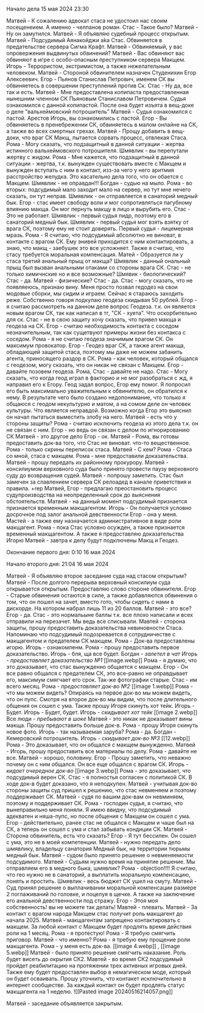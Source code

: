 Начало дела 15 мая 2024 23:30

Матвей - К сожалению адвокат стаса не удостоил нас своим посещенеием. А именно - челпанов роман.
Стас - Такое было?
Матвей - Ну он замутился.
Матвей - Я объявляю судебный процесс открытым.
Матвей - Подсудимый Аянакойджи aka Стас. Обвиняется в предательстве сервера Сигма Крафт.
Матвей - Обвиняемый, у вас опровержения выдвинутых обвинений?
Матвей - Вас обвиняют вас обвиняют в игре с особо-опасным преступником сервера Макщем.
Игорь - Террористом, экстримистом, а также нежелательным человеком.
Матвей - Стороной обвинителем назначен Студенихин Егор Алексеевич.
Егор - Пьянов Станислав Петрович, именем СК вы обвиняетесь в совершении преступлений против Ск.
Стас - Ну да, все так и есть.
Матвей - Мне предоставлена копипаста предоставленная нынешним членном СК Пьяновым Станиславом Петровичем. Судья ознакомился с данной копипастой. После она будет изъята в вещ-доке о деле "вальхеймовский потрошитель"
Матвей - Судья ознакомился с пастой. Арестов Игорь, вы ознакомились с пастой.
Егор - Вы обвиняетесь в пренебрежении СК, обвиняетесь в малом онлайне на СК, а также во всех смертных грехах.
Матвей - Прощу добавить в вещ-доки, что враг СК Макщ, пытается сорвать процесс, отвлекая Стаса.
Рома - Могу сказать, что подзащитный в данной ситуации - жертва истинного вальхеймовского потрошителя.
Шмявлик - вы перепутали жертву с жидом.
Рома - Мне кажется, что подзащитный в данной ситуации - жертва, т.к. вынужден существовать вместе с Макщем и вынужден вступать с ним в контакт, изз-за чего у него аритмия расстройство желудка. Это касательно дела того, что он обается с Макщем.
Шмявлик - не оправдан!!!
Богдан - судью на мыло.
Рома - во вторых: подсудимый мало заходит мало на сервер, но тут мне нечего сказать, он тут неправ.
Шмявлик - он отправляется в санаторий медный бык.
Егор - стас имеет свободу воли и мог сопротивляться пагубному влиянию макща. Он мог пернуть макщу в лицо и вырубить его.
Стас - Это не работает.
Шмявлик - первый судья пидр, поэтому его в санаторий медный бык.
Шмявлик - первый судья мог взять взятку от врага СК, поэтому ему не стоит доверять. Первый судья - лицемерная мразь.
Рома - Я считаю, что подсудимый абсолютно не виноват, в контакте с врагом СК. Ему энивей приходится с ним контактировать, а знаю, что макщ - заебушек это все усложняет. Также я считаю, что стасу требуется моральная компенсация.
Матей - Образуется ли у стаса третий анальный прыщ от макща?
Шмявлик - данный ональный прыщ был вызван анальными отаками со стороны врага СК.
Стас - не только химичнские но и все возможные?
Шмявик - биологический?
Стас - да.
Матвей - физические?
Стас - да.
Стас - могу сказать, что не появляеюсь, признаю вину. Меня просто позвал гедодез на свои модовые сборки, мы сидим и играем. Сейчас я стараюсь заходить реже. Собственно говоря подкупаю геодеза скидывая 50 рублей.
Егор - я считаю рассмотреть на данном деле вопрос Геодеза. т.к. он является новым врагом СК, так как написал в тг, "СК - хуета". Что оскорбительно для ск.
Стас - не в свою защиту хочу сказать, что привел макща и геодеза на СК.
Егор - считаю необходимость контакта с соседом незначительным, так как сущетвуют примеры жизни без контакса с соседом.
Рома - я не считаю геодеза значимым врагом СК. Он максимум провокатор.
Егор - Геодез враг СК, а также агент макща, обладающей защитой стаса, поэтому мы даже не можем забанить агента, приносящего раздор в СК.
Рома - как человек, который общался с геодезом, могу сказать, что он никак не связан с Макщем.
Егор - давайте позовем геодеза.
Рома, Стас - давайте не надо.
Стас - Могу сказать, что когда геод играл в факторио и не мог разобраться с жд, я направил его к Егору. Геод задал вопрос, Егор ему помог. Я попросил его быть максимально уважительным к обвинителю, он обратился к нему. В результате чего было создано недопонимание, что только я общаюся с геодом некультурно и матом, а на сомом деле он человек культуры. Что является неправдой. Возможно когда Егор это выяснил он начал пытаться выместить злобу на него.
Матвей - есть что у стороны защиты?
Рома - считаю исключить геодеза из этого дела т.к. он не связан с ним.
Егор - но ведь он связан с делом по игнорированию СК
Матвей - это другое дело
Егор - ок.
Матвей - Рома, вы готовы предоставить док-ва того, что Стас не виноват. что-то вещественное.
Рома - только скрины переписок стаса.
Матвей - С кем?
Рома - Стаса со мной, стаса с макщем.
Рома - мне предоставили доказательства.
Матвей - прошу передать их районному прокурору.
Матвей - консилиумом верховного суда было принято провести паузу верховного суду до возвращения судей.
Матвей - попрошу заметить. Стас был замечен за славлением сервера СК релоадед в канале приветствия и правила. +rep
Матвей, Егор - предлагаю преостановить процесс судупроизводства на неопределенный срок до выяснения обстоятельств.
Матвей - на данный момент подсудимый признается признается временным макщагентом.
Игорь - Он получается условно досрочное под залог анальной девственности
Егор - она у меня.
Мастей - а также ему назначается административное в виде роли макщагент.
Рома - пока Стас условно осужден, а также признается временный макщагентом. А также я предоставляю доказательства Игорю
Матвей - завтра к делу будут подключены Макщ и Геодез.

Окончание первого дня: 0:10 16 мая 2024


Начало второго дня: 21:04 16 мая 2024

Матвей - Я объявляю второе заседание суда над стасом открытым?
Матвей - После долгого перерыва верховный консилиум суда открывается открытым. Предоставляю слово стороне обвинителя.
Егор - Старые обвинения остаются в силе, а также добавляются обвинения о том, что он пошел на зачет, вместо гото, чтобы сидеть с нами в дискорде. На котором набрал лишь 11 из 20 баллов.
Матвей - это все?
Егор - да.
Стас - это нормальыне баллы т.к. все плохо написали и всех отправили на перезачет. Мы ведь все списывали.
Мавтей - сторона защиты, прошу предоставить доказательства невиновности Стаса. Напоминаю что подсудимый подозревается в сотрудничестве с макщагентом и предателем СК макщем.
Рома - Док-ва предоставлены игорю.
Игорь - ознакомленм.
Рома - прошу предоставить первое доказательство.
Игорь - бля, ща все будет.
Богдан - *залетел в чат*
Игорь - *предоставляет доказательство №1* [[image.webp]]
Рома - я думаю, что это доказывает, что стас вынужденно общается с макщем.
Егор - Он все равно общался с предателем СК, это все-равно не оправдывает его, максимум смягчает его срок. Так-же фотографии старые.
Стас - им всего месяц.
Рома - *предоставляет док-во №2* [[image 1.webp]] 
Рома - что мы можем видеть? Опираясь на первое док-во мы можем видеть, что он пупс. Смотря на второе док-во мы видим, что после длительного общения он сошел с ума. Также прошу Игоря скинуть хот тейк.
Игорь - Будет.
Игорь - Будет, будет.
Игорь - *скидывает хот тейк* [[image 2.webp]]
Все люди - *пребывают в шоке*
Матвей - это никак не доказывает вины макща. Прошу предоставить больше док-в.
Рома - прошу Игоря скинуть новое фото.
Игорь - так называемая заруба?
Рома - да.
Богдан - Кемеровский потрошитель.
Игорь - *скидывает док-во №3* [[12.webp]]
Рома - Это доказывает, что он общался с макщем вынужденно.
Матвей - Игорь, прошу предоставить все материалы по делу.
Рома - давайте не все.
Матвей - хорошо, половину.
Егор - Прошу заметить, что неважно почему он с ним общался. Он все еще общался с врагом СК.
Игорь - *кидает очередное док-во* [[image 3.webp]]
Рома - это доказывает, что подсудимый верен СК.
Стас - я полностья согласен с политикой СК. В ходе док-в будет доказано, что я неподкупен.
Матвей - учитывая док-во стороны защиты суд пришел к решению, что стас невменяем и поэтому поддерживает СК.
Матвей - судя по вашим док-вам он невминяем, поэтому и поддерживает СК.
Рома - господин судья, я считаю, что вынеправильно меня поняли. Я имею ввидну, что подсудимый адекватен и няша-пупс, но после общения с Макщем он сошел с ума.
Егор - действительно, ранее стас не общался с Макщем и чаше был на СК, а теперь он сошел с ума и стал забывать кондиции СК.
Матвей - Сторона обвинитель, есть что сказать?
Егор - Я тут бессилен. Он сошел с ума, это не в моей компетенции.
Матвей - нужно передать дело шмявлику, владельцу санатория Медный бык, на территории тюрьмы медный бык.
Матвей - судом было принято решение о невменяемости подсудимого. 
Матвей - Судьям нужно время на принятие решение. Мы отправляем его в медного быка, шмявлик?
Рома - objection!!!! Я считаю, что гео нужно не в санаторий, а выплатить моральную компенсацию, понять и простить.
Шмявлик - весь бюджет СК ушел на смуту.
Матвей - Суд принял решение о выплачивании моральной компенсации размере 2 поглаживаний по головке, и поцелуя в щечке. А также на заключение его анальной девственности под стражу.
Егор - Этоя моя собственность! вы не можете так делать!
Мавтей - плевать.
Матвей - За контакт с врагом народа Макщем стас получит роль макщагент до начала 2025.
Матвей - макщагентам запрещено контактировать с макщем. За любой контакт с Макщем будет продлять время действия роли на 1 месяц.
Рома - я протестую!
Рома - Я требую смягчить приговор.
Матвей - что именно?
Рома - я требую ему прощение роли макщагента.
Рома - у меня есть док-ва. [[image 4.webp]] , [[image 5.webp]]
Матвей - было принято решение смягчить наказание. Роль будет висеть до окрытия СК2.
Мавтей - во время СК2 подсудимый пройдет реабилитацию на протяжении трех активных игровых дней. Также ему будет предоставлен выбор в немагическом моде, который он будет осваивать. Прошу уточнить, что контакет исключительно в интернет сообществе. За каждый контакт он будет продлять статус макщагента на 1 неделю.
![[Pasted image 20240516214057.png]]


Матвей - заседание объявляется закрытым.






